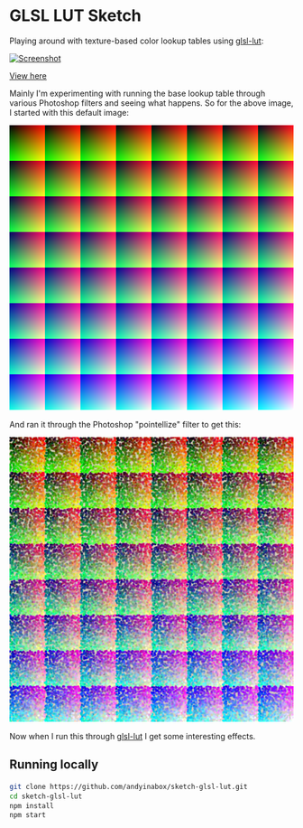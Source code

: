 GLSL LUT Sketch
===============

Playing around with texture-based color lookup tables using [glsl-lut](https://github.com/mattdesl/glsl-lut):

[![Screenshot](https://c2.staticflickr.com/2/1707/24514312761_5824e1d1a1_o.png)](https://andyinabox.github.io/sketch-glsl-lut/)

[View here](https://andyinabox.github.io/sketch-glsl-lut/)

Mainly I'm experimenting with running the base lookup table through various Photoshop filters and seeing what happens. So for the above image, I started with this default image:

![Default lookup](https://raw.githubusercontent.com/andyinabox/sketch-glsl-lut/master/luts/lookup.png)

And ran it through the Photoshop "pointellize" filter to get this:

![Pointellize lookup](https://raw.githubusercontent.com/andyinabox/sketch-glsl-lut/master/luts/lookup-pointellize.png)

Now when I run this through [glsl-lut](https://github.com/mattdesl/glsl-lut) I get some interesting effects.

## Running locally

```bash
git clone https://github.com/andyinabox/sketch-glsl-lut.git
cd sketch-glsl-lut
npm install
npm start
```